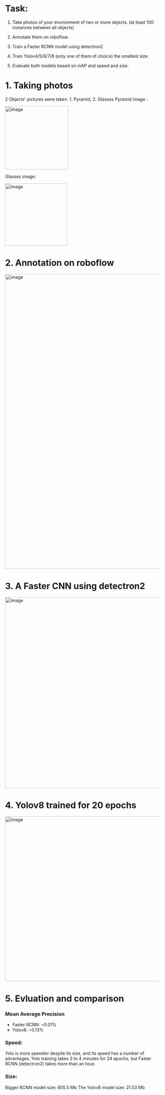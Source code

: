 # Task: 
1. Take photos of your environment of two or more objects. (at least 100 instances between all objects) 

2. Annotate them on roboflow. 

3. Train a Faster RCNN model using detectron2

4. Train Yolov4/5/6/7/8 (only one of them of choice) the smallest size

5. Evaluate both models based on mAP and speed and size.

# 1. Taking photos
2 Objects' pictures were taken. 1. Pyramid, 2. Glasses
Pyramid image :

<img width="206" alt="image" src="https://user-images.githubusercontent.com/69463767/223180502-49216c29-225f-4e1d-82f7-10bffbac1ef2.png">

Glasses image:

<img width="202" alt="image" src="https://user-images.githubusercontent.com/69463767/223181025-6ee53a38-aa0f-4b0b-8ea6-57de52888d1f.png">

# 2. Annotation on roboflow
<img width="958" alt="image" src="https://user-images.githubusercontent.com/69463767/223181521-925eab2b-f2be-4899-815a-7c95e38913c8.png">


# 3. A Faster CNN using detectron2
<img width="620" alt="image" src="https://user-images.githubusercontent.com/69463767/223225085-7d9c0cc6-2c86-4ea8-aae1-02814ff0a261.png">


# 4. Yolov8 trained for 20 epochs
<img width="536" alt="image" src="https://user-images.githubusercontent.com/69463767/223225299-ce15866f-08b3-4630-9736-86e5bbb6fc74.png">

# 5. Evluation and comparison
### Mean Average Precision
- Faster RCNN: ~0.01%
- Yolov8: ~0.13%

### Speed:
Yolo is more speedier despite its size, and its speed has a number of advantages.
Yolo training takes 3 to 4 minutes for 24 epochs, but Faster RCNN (detectron2) takes more than an hour.

### Size:
Bigger RCNN model size: 805.5 Mb
The Yolov8 model size: 21.53 Mb
